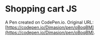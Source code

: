 # Shopping cart JS

A Pen created on CodePen.io. Original URL: [https://codepen.io/Dimasion/pen/oBoqBM](https://codepen.io/Dimasion/pen/oBoqBM).


